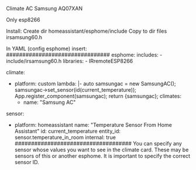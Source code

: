 Climate AC Samsung AQ07XAN

Only esp8266

Install:
Create dir homeassistant/esphome/include
Copy to dir files irsamsung60.h 

In YAML (config esphome) insert:
################################
esphome:
  includes: 
    - include/irsamsung60.h
  libraries:
    - IRremoteESP8266


climate:
  - platform: custom
    lambda: |-
       auto samsungac = new SamsungAC();
       samsungac->set_sensor(id(current_temperature));
       App.register_component(samsungac);
       return {samsungac};
    climates:
    - name: "Samsung AC"


sensor:
  - platform: homeassistant
    name: "Temperature Sensor From Home Assistant"
    id: current_temperature
    entity_id: sensor.temperature_in_room
    internal: true
####################################
You can specify any sensor whose values you want to see in the climate card. 
These may be sensors of this or another esphome.
It is important to specify the correct sensor ID.

